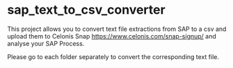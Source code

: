 # sap_text_to_csv_converter

This project allows you to convert text file extractions from SAP to a csv and upload them to Celonis Snap https://www.celonis.com/snap-signup/ and analyse your SAP Process.

Please go to each folder separately to convert the corresponding text file.
